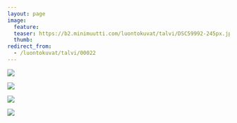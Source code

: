 ```yaml
---
layout: page
image:
  feature:
  teaser: https://b2.minimuutti.com/luontokuvat/talvi/DSC59992-245px.jpg
  thumb:
redirect_from:
  - /luontokuvat/talvi/00022
---
```


![](https://b2.minimuutti.com/luontokuvat/talvi/DSC59992-800px.jpg)

![](https://b2.minimuutti.com/luontokuvat/talvi/DSC59990-800px.jpg)

![](https://b2.minimuutti.com/luontokuvat/talvi/DSC59997-800px.jpg)

![](https://b2.minimuutti.com/luontokuvat/talvi/DSC60007-800px.jpg)
